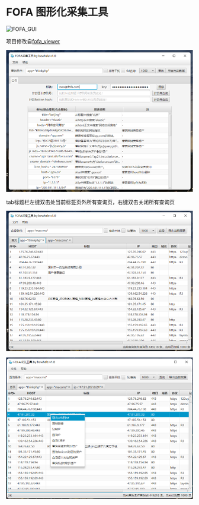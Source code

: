 # FOFA 图形化采集工具

![FOFA_GUI](https://socialify.git.ci/bewhale/FOFA_GUI/image?description=1&font=Bitter&forks=1&issues=1&language=1&owner=1&pattern=Solid&stargazers=1&theme=Light)


项目修改自[fofa_viewer](https://github.com/wgpsec/fofa_viewer)


![](https://raw.githubusercontent.com/bewhale/FOFA_GUI/main/home.png)


tab标题栏左键双击处当前标签页外所有查询页，右键双击关闭所有查询页

![](https://raw.githubusercontent.com/bewhale/FOFA_GUI/main/tab.png)


![](https://raw.githubusercontent.com/bewhale/FOFA_GUI/main/menu.png)

